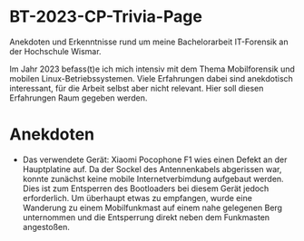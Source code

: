 # BT-2023-CP-Trivia-Page
Anekdoten und Erkenntnisse rund um meine Bachelorarbeit IT-Forensik an der Hochschule Wismar. 

Im Jahr 2023 befass(t)e ich mich intensiv mit dem Thema Mobilforensik und mobilen Linux-Betriebssystemen. Viele Erfahrungen dabei sind anekdotisch interessant, für die Arbeit selbst aber nicht relevant. Hier soll diesen Erfahrungen Raum gegeben werden. 

# Anekdoten

- Das verwendete Gerät: Xiaomi Pocophone F1 wies einen Defekt an der Hauptplatine auf. Da der Sockel des Antennenkabels abgerissen war, konnte zunächst keine mobile Internetverbimdung aufgebaut werden. Dies ist zum Entsperren des Bootloaders bei diesem Gerät jedoch erforderlich. Um überhaupt etwas zu empfangen, wurde eine Wanderung zu einem Mobilfunkmast auf einem nahe gelegenen Berg unternommen und die Entsperrung direkt neben dem Funkmasten angestoßen. 

